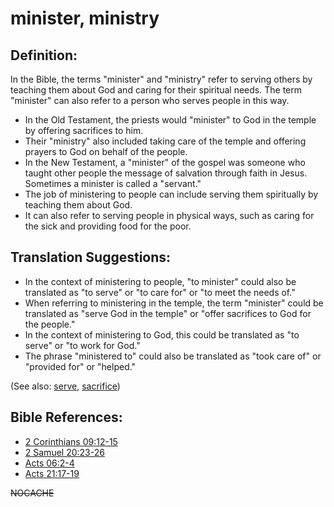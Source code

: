 # minister, ministry #

## Definition: ##

In the Bible, the terms "minister" and "ministry" refer to serving others by teaching them about God and caring for their spiritual needs. The term "minister" can also refer to a person who serves people in this way.

* In the Old Testament, the priests would "minister" to God in the temple by offering sacrifices to him.
* Their "ministry" also included taking care of the temple and offering prayers to God on behalf of the people.
* In the New Testament, a "minister" of the gospel was someone who taught other people the message of salvation through faith in Jesus. Sometimes a minister is called a "servant."
* The job of ministering to people can include serving them spiritually by teaching them about God.
* It can also refer to serving people in physical ways, such as caring for the sick and providing food for the poor.

## Translation Suggestions: ##

* In the context of ministering to people,  "to minister" could also be translated as "to serve" or "to care for" or "to meet the needs of."
* When referring to ministering in the temple, the term "minister" could be translated as "serve God in the temple" or "offer sacrifices to God for the people." 
* In the context of ministering to God, this could be translated as "to serve" or "to work for God."
* The phrase "ministered to" could also be translated as "took care of" or "provided for" or "helped."

(See also: [serve](../other/serve.md), [sacrifice](../other/sacrifice.md))

## Bible References: ##

* [2 Corinthians 09:12-15](https://door43.org/en/bible/notes/2co/09/12)
* [2 Samuel 20:23-26](https://door43.org/en/bible/notes/2sa/20/23)
* [Acts 06:2-4](https://door43.org/en/bible/notes/act/06/02)
* [Acts 21:17-19](https://door43.org/en/bible/notes/act/21/17)

~~NOCACHE~~